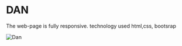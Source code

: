 # DAN

The web-page is fully responsive.
technology used html,css, bootsrap

![Dan](https://github.com/shreya-n-kumari/DAN/assets/68438422/b5aa0527-9481-413a-9e17-186ad5102469)
